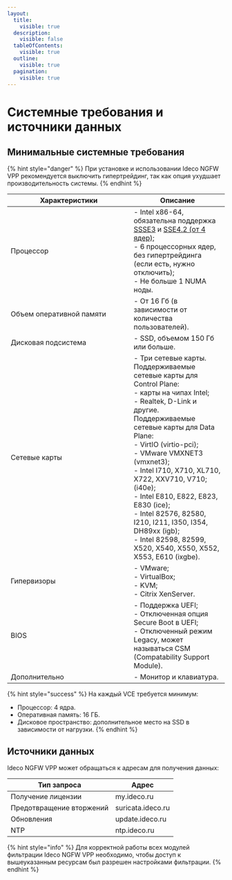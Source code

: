```yaml
---
layout:
  title:
    visible: true
  description:
    visible: false
  tableOfContents:
    visible: true
  outline:
    visible: true
  pagination:
    visible: true
---
```


# Системные требования и источники данных

## Минимальные системные требования

{% hint style="danger" %}
При установке и использовании Ideco NGFW VPP рекомендуется выключить гипертрейдинг, так как опция ухудшает производительность системы.
{% endhint %}

<table><thead><tr><th width="269">Характеристики</th><th>Описание</th></tr></thead>
<tbody>
<tr><td>Процессор</td><td>- Intel x86-64, обязательна поддержка <a href="https://ru.wikipedia.org/wiki/SSSE3">SSSE3</a> и <a href="https://ru.wikipedia.org/wiki/SSE4">SSE4.2 (от 4 ядер);</a> <br>- 6 процессорных ядер, без гипертрейдинга (если есть, нужно отключить); <br>- Не больше 1 NUMA ноды.</td></tr>
<tr><td>Объем оперативной памяти</td><td>- От 16 Гб (в зависимости от количества пользователей).</td></tr>
<tr><td>Дисковая подсистема</td><td>- SSD, объемом 150 Гб или больше.</td></tr>
<tr><td>Сетевые карты</td><td>- Три сетевые карты. <br>Поддерживаемые сетевые карты для Control Plane: <br>- карты на чипах Intel; <br>- Realtek, D-Link и другие. <br>Поддерживаемые сетевые карты для Data Plane: <br>- VirtIO (virtio-pci); <br>- VMware VMXNET3 (vmxnet3); <br>- Intel I710, X710, XL710, X722, XXV710, V710; (i40e); <br>- Intel E810, E822, E823, E830 (ice); <br>- Intel 82576, 82580, I210, I211, I350, I354, DH89xx (igb); <br>- Intel 82598, 82599, X520, X540, X550, X552, X553, E610 (ixgbe).</td></tr>
<tr><td>Гипервизоры</td><td>- VMware; <br>- VirtualBox; <br>- KVM; <br>- Citrix XenServer.</td></tr>
<tr><td>BIOS</td><td>- Поддержка UEFI; <br>- Отключенная опция Secure Boot в UEFI; <br>- Отключенный режим Legacy, может называться CSM (Compatability Support Module).</td></tr>
<tr><td>Дополнительно</td><td>- Монитор и клавиатура.</td></tr>
</tbody></table>

{% hint style="success" %}
На каждый VCE требуется минимум:

* Процессор: 4 ядра.
* Оперативная память: 16 ГБ.
* Дисковое пространство: дополнительное место на SSD в зависимости от нагрузки.
{% endhint %}

## Источники данных

Ideco NGFW VPP может обращаться к адресам для получения данных:

| Тип запроса              | Адрес             |
|--------------------------|-------------------|
| Получение лицензии       | my.ideco.ru       |
| Предотвращение вторжений | suricata.ideco.ru |
| Обновления               | update.ideco.ru   |
| NTP                      | ntp.ideco.ru      |

{% hint style="info" %}
Для корректной работы всех модулей фильтрации Ideco NGFW VPP необходимо, чтобы доступ к вышеуказанным ресурсам был разрешен настройками фильтрации.
{% endhint %}